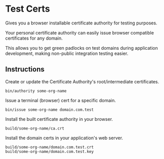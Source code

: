 # Test Certs

Gives you a browser installable certificate authority for testing purposes.

Your personal certificate authority can easily issue browser compatible certificates for any domain.

This allows you to get green padlocks on test domains during application development, making non-public integration testing easier.

## Instructions

Create or update the Certificate Authority's root/intermediate certificates.

```
bin/authority some-org-name
```

Issue a terminal (browser) cert for a specific domain.

```
bin/issue some-org-name domain.com.test
```

Install the built certificate authority in your browser.

```
build/some-org-name/ca.crt
```

Install the domain certs in your application's web server.

```
build/some-org-name/domain.com.test.crt
build/some-org-name/domain.com.test.key
```
